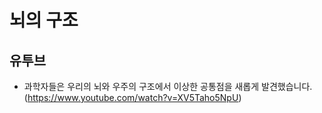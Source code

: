 # 뇌의 구조

## 유투브
* 과학자들은 우리의 뇌와 우주의 구조에서 이상한 공통점을 새롭게 발견했습니다. (https://www.youtube.com/watch?v=XV5Taho5NpU)
